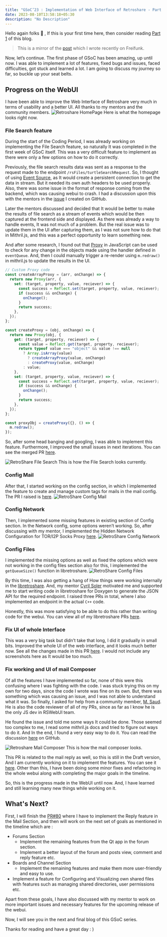 ```yaml
---
title: "GSoC’23 : Implementation of Web Interface of Retroshare - Part 2"
date: 2023-08-10T13:58:18+05:30
description: "No Description"
---
```


Hello again folks 👋 ,
If this is your first time here, then consider reading [Part 1](https://blog.freifunk.net/2023/05/22/gsoc23-implementation-of-webui-of-retroshare/) of this blog.

> This is a mirror of the [post](https://blog.freifunk.net/2023/07/08/gsoc23-implementation-of-web-interface-of-retroshare-part-2/) which I wrote recently on Freifunk.

Now, let’s continue.
The first phase of GSoC has been amazing, up until now. I was able to implement
a lot of features, fixed bugs and issues, faced difficulties, got stuck and
learned a lot. I am going to discuss my journey so far, so buckle up your seat
belts.

## Progress on the WebUI

I have been able to improve the Web Interface of Retroshare very much in terms
of usability and a better UI. All thanks to my mentors and the community
members.
![Retroshare HomePage](https://blog.freifunk.net/wp-content/uploads/2023/07/Retroshare2-1536x841.png)
Here is what the homepage looks right now.

### File Search feature

During the start of the Coding Period, I was already working on implementing the
File Search feature, so naturally It was completed in the first week of GSoC
itself. This was a very difficult feature to implement as there were only a few
options on how to do it correctly.

Previously, the file search results data was sent as a response to the request
made to the endpoint `/rsFiles/turtleSearchRequest`. So, I thought of using
[Event Source](https://developer.mozilla.org/en-US/docs/Web/API/EventSource), as It would create a persistent connection to get the data in
stream. But it needed its own auth headers to be used properly. Also, there was
some issue in the format of response coming from the backend, which was causing
webui to crash. I had a discussion upon this with the mentors in the [issue](https://github.com/RetroShare/RSNewWebUI/issues/73) I
created on GitHub.

Later the mentors discussed and decided that It would be better to make the
results of file search as a stream of events which would be then captured at the
frontend side and displayed. As there was already a way to handle events, It was
not much of a problem. But the real issue was to update them in the UI after
capturing them, as I was not sure how to do that in Mithril.js, and this was a
perfect opportunity to learn something new.

And after some research, I found out that [Proxy](https://developer.mozilla.org/en-US/docs/Web/JavaScript/Reference/Global_Objects/Proxy) in JavaScript can be used to
check for any change in the objects made using the handler defined in
`eventQueue`. And, then I could manually trigger a re-render using `m.redraw()` in
mithril.js to update the results in the UI.

```js
// Custom Proxy code
const createArrayProxy = (arr, onChange) => {
  return new Proxy(arr, {
    set: (target, property, value, reciever) => {
      const success = Reflect.set(target, property, value, reciever);
      if (success && onChange) {
        onChange();
      }
      return success;
    },
  });
};

const createProxy = (obj, onChange) => {
  return new Proxy(obj, {
    get: (target, property, reciever) => {
      const value = Reflect.get(target, property, reciever);
      return typeof value === "object" && value !== null
        ? Array.isArray(value)
          ? createArrayProxy(value, onChange)
          : createProxy(value, onChange)
        : value;
    },
    set: (target, property, value, reciever) => {
      const success = Reflect.set(target, property, value, reciever);
      if (success && onChange) {
        onChange();
      }
      return success;
    },
  });
};

const proxyObj = createProxy({}, () => {
  m.redraw();
});
```

So, after some head banging and googling, I was able to implement this feature.
Furthermore, I improved the small issues in next iterations. You can see the
merged PR [here](https://github.com/RetroShare/RSNewWebUI/pull/74).

![RetroShare File Search](https://blog.freifunk.net/wp-content/uploads/2023/07/image-8-1536x841.png)
This is how the File Search looks currently.

### Config Mail

After that, I started working on the config section, in which I implemented the
feature to create and manage custom tags for mails in the mail config. The PR I
raised is [here](https://github.com/RetroShare/RSNewWebUI/pull/75).
![RetroShare Config Mail](https://blog.freifunk.net/wp-content/uploads/2023/07/image-9-1536x841.png)

### Config Network

Then, I implemented some missing features in existing section of Config section.
In the Network config, some options weren’t working. So, after discussing with
my mentor, I implemented the Hidden Network Configuration for TOR/I2P Socks
Proxy [here](https://github.com/RetroShare/RSNewWebUI/pull/76).
![RetroShare Config Network](https://blog.freifunk.net/wp-content/uploads/2023/07/image-10-1536x841.png)

### Config Files

I implemented the missing options as well as fixed the options which were not
working in the config files section also for this, I implemented the
`getQueueSize()` function in libretroshare.
![RetroShare Config Files](https://blog.freifunk.net/wp-content/uploads/2023/07/image-12-1024x560.png)

By this time, I was also getting a hang of How things were working internally in
the [libretroshare](https://github.com/RetroShare/libretroshare). And, my mentor [Cyril Soler](https://github.com/csoler) motivated me and supported me to
start writing code in libretroshare for Doxygen to generate the JSON API for the
required endpoint. I raised three PRs in total, where I also implemented an
endpoint in the actual `C++` code.

Honestly, this was more satisfying to be able to do this rather than writing
code for the webui. You can view all of my libretroshare PRs [here](https://github.com/RetroShare/libretroshare/pulls?q=is%3Apr+author%3Azelfroster+is%3Aclosed).

### Fix UI of whole Interface

This was a very big task but didn’t take that long, I did it gradually in small
bits. Improved the whole UI of the web interface, and it looks much better now.
See all the changes made in this PR [here](https://github.com/RetroShare/RSNewWebUI/pull/77).
I would not include any screenshots here as It would be too much.

### Fix working and UI of mail Composer

Of all the features I have implemented so far, none of this were this confusing
where I was fighting with the code. I was stuck trying this on my own for two
days, since the code I wrote was fine on its own. But, there was something which
was causing an issue, and I was not able to understand what it was. So finally,
I asked for help from a community member, [M. Saud](https://github.com/rottencandy). He is also the code reviewer
of all of my PRs, since as far as I know he is the only JS dev in RSWebUI team.

He found the issue and told me some ways It could be done. Those seemed too
complex to me, I read some mithril.js docs and tried to figure out ways to do
it. And In the end, I found a very easy way to do it. You can read the
discussion [here](https://github.com/RetroShare/RSNewWebUI/pull/77#issuecomment-1614640284) on GitHub.

![Retroshare Mail Composer](https://blog.freifunk.net/wp-content/uploads/2023/07/image-11-1024x560.png)
This is how the mail composer looks.

This PR is related to the mail reply as well, so this is still in the Draft
version, And I am currently working on it to implement the features. You can see
it [here](https://github.com/RetroShare/RSNewWebUI/pull/80). Other than this, I have been doing some minor fixes and refactoring in
the whole webui along with completing the major goals in the timeline.

So, this is the progress made in the WebUI until now. And, I have learned and still learning many new things while working on it.

## What's Next?

First, I will finish the [PR#80](https://github.com/RetroShare/RSNewWebUI/pull/80) where I have to implement the Reply feature in
the Mail Section, and then will work on the next set of goals as mentioned in
the timeline which are :

- Forums Section
  - Implement the remaining features from the Qt app in the forum section.
  - Implement a better layout of the forum and posts view, comment and reply feature etc.
- Boards and Channel Section
  - Implement the remaining features and make them more user-friendly and easy to use.
- Implement a feature for Configuring and Visualizing own shared files with features such as managing shared directories, user permissions etc.

Apart from these goals, I have also discussed with my mentor to work on more
important issues and necessary features for the upcoming release of the webui.

Now, I will see you in the next and final blog of this GSoC series.

Thanks for reading and have a great day : )
